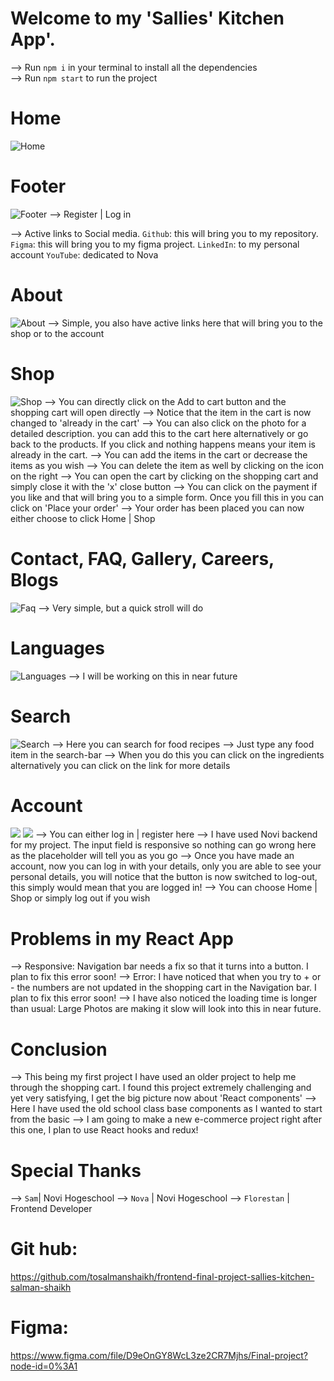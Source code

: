 # Welcome to my 'Sallies' Kitchen App'.

--> Run `npm i` in your terminal to install all the dependencies  
--> Run `npm start` to run the project


# Home
![Home](src/images/ReadMeImages/Home.jpg)


# Footer
![Footer](src/images/ReadMeImages/Footer.jpg)
--> Register | Log in

--> Active links to Social media.
`Github`: this will bring you to my repository.
`Figma`: this will bring you to my figma project.
`LinkedIn`: to my personal account
`YouTube`: dedicated to Nova

# About
![About](src/images/ReadMeImages/About.jpg)
--> Simple, you also have active links here that will bring you to the shop or to the account

# Shop
![Shop](src/images/ReadMeImages/Shop.jpg)
--> You can directly click on the Add to cart button and the shopping cart will open directly
--> Notice that the item in the cart is now changed to 'already in the cart'
--> You can also click on the photo for a detailed description. you can add this to the cart here alternatively or go back to the products. If you click and nothing happens means your item is already in the cart.
--> You can add the items in the cart or decrease the items as you wish
--> You can delete the item as well by clicking on the icon on the right
--> You can open the cart by clicking on the shopping cart and simply close it with the 'x' close button
--> You can click on the payment if you like and that will bring you to a simple form. Once you fill this in you can click on 'Place your order'
--> Your order has been placed you can now either choose to click Home | Shop


# Contact, FAQ, Gallery, Careers, Blogs
![Faq](src/images/ReadMeImages/Faq.jpg)
--> Very simple, but a quick stroll will do


# Languages
![Languages](src/images/ReadMeImages/Languages.jpg)
--> I will be working on this in near future

# Search
![Search](src/images/ReadMeImages/Search.jpg)
--> Here you can search for food recipes
--> Just type any food item in the search-bar
--> When you do this you can click on the ingredients alternatively you can click on the link for more details


# Account
![](src/images/ReadMeImages/LogIn.jpg)
![](src/images/ReadMeImages/Register.jpg)
--> You can either log in | register here
--> I have used Novi backend for my project. The input field is responsive so nothing can go wrong here as the placeholder will tell you as you go 
--> Once you have made an account, now you can log in with your details, only you are able to see your personal details, you will notice that the button is now switched to log-out, this simply would mean that you are logged in!
--> You can choose Home | Shop or simply log out if you wish


# Problems in my React App
--> Responsive: Navigation bar needs a fix so that it turns into a button. I plan to fix this error soon! 
--> Error: I have noticed that when you try to + or - the numbers are not updated in the shopping cart in the Navigation bar. I plan to fix this error soon! 
--> I have also noticed the loading time is longer than usual: Large Photos are making it slow will look into this in near future.


# Conclusion
--> This being my first project I have used an older project to help me through the shopping cart. I found this project extremely challenging and yet very satisfying, I get the big picture now about 'React components'
--> Here I have used the old school class base components as I wanted to start from the basic
--> I am going to make a new e-commerce project right after this one, I plan to use React hooks and redux! 


# Special Thanks 
--> `Sam`| Novi Hogeschool 
--> `Nova` | Novi Hogeschool 
--> `Florestan` | Frontend Developer 


# Git hub:  
https://github.com/tosalmanshaikh/frontend-final-project-sallies-kitchen-salman-shaikh


# Figma:
https://www.figma.com/file/D9eOnGY8WcL3ze2CR7Mjhs/Final-project?node-id=0%3A1

